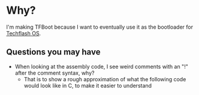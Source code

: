 # Why?

I'm making TFBoot because I want to eventually use it as the bootloader for [Techflash OS](https://github.com/techflashYT/Techflash-OS).  

## Questions you may have

 - When looking at the assembly code, I see weird comments with an "!" after the comment syntax, why?
	- That is to show a rough approximation of what the following code would look like in C, to make it easier to understand